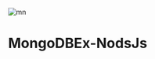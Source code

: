 ![mn](https://user-images.githubusercontent.com/34129569/41152610-cb52f11e-6b31-11e8-8400-4ddd4a04876d.png)

# MongoDBEx-NodsJs
